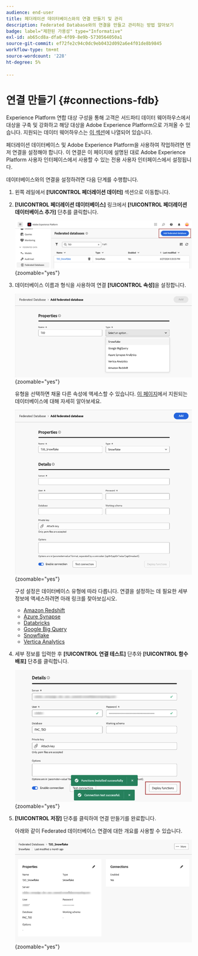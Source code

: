 ```yaml
---
audience: end-user
title: 페더레이션 데이터베이스와의 연결 만들기 및 관리
description: Federated Database와의 연결을 만들고 관리하는 방법 알아보기
badge: label="제한된 가용성" type="Informative"
exl-id: ab65cd8a-dfa0-4f09-8e9b-5730564050a1
source-git-commit: ef72fe2c94c0dc9eb0432d092a6e4f01de8b9845
workflow-type: tm+mt
source-wordcount: '228'
ht-degree: 5%

---
```


# 연결 만들기 {#connections-fdb}

Experience Platform 연합 대상 구성을 통해 고객은 서드파티 데이터 웨어하우스에서 대상을 구축 및 강화하고 해당 대상을 Adobe Experience Platform으로 가져올 수 있습니다. 지원되는 데이터 웨어하우스는 [이 섹션](../start/access-prerequisites.md#supported-systems)에 나열되어 있습니다.

페더레이션 데이터베이스 및 Adobe Experience Platform을 사용하여 작업하려면 먼저 연결을 설정해야 합니다. 이 연결은 이 페이지에 설명된 대로 Adobe Experience Platform 사용자 인터페이스에서 사용할 수 있는 전용 사용자 인터페이스에서 설정됩니다.

데이터베이스와의 연결을 설정하려면 다음 단계를 수행합니다.

1. 왼쪽 레일에서 **[!UICONTROL 페더레이션 데이터]** 섹션으로 이동합니다.

1. **[!UICONTROL 페더레이션 데이터베이스]** 링크에서 **[!UICONTROL 페더레이션 데이터베이스 추가]** 단추를 클릭합니다.

   ![](assets/connections_list.png){zoomable="yes"}

1. 데이터베이스 이름과 형식을 사용하여 연결 **[!UICONTROL 속성]**&#x200B;을 설정합니다.

   ![](assets/connections_name.png){zoomable="yes"}

   유형을 선택하면 채울 다른 속성에 액세스할 수 있습니다. [이 페이지](federated-db.md)에서 지원되는 데이터베이스에 대해 자세히 알아보세요.

   ![](assets/connections_details.png){zoomable="yes"}

   구성 설정은 데이터베이스 유형에 따라 다릅니다. 연결을 설정하는 데 필요한 세부 정보에 액세스하려면 아래 링크를 찾아보십시오.

   * [Amazon Redshift](federated-db.md#amazon-redshift)
   * [Azure Synapse](federated-db.md#azure-synapse-redshift)
   * [Databricks](federated-db.md#databricks)
   * [Google Big Query](federated-db.md#google-big-query)
   * [Snowflake](federated-db.md#snowflake)
   * [Vertica Analytics](federated-db.md#vertica-analytics)

1. 세부 정보를 입력한 후 **[!UICONTROL 연결 테스트]** 단추와 **[!UICONTROL 함수 배포]** 단추를 클릭합니다.

   ![](assets/connections_testdeploy.png){zoomable="yes"}

1. **[!UICONTROL 저장]** 단추를 클릭하여 연결 만들기를 완료합니다.

   아래와 같이 Federated 데이터베이스 연결에 대한 개요를 사용할 수 있습니다.

   ![](assets/connections_overview.png){zoomable="yes"}

